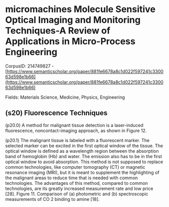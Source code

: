 # micromachines Molecule Sensitive Optical Imaging and Monitoring Techniques-A Review of Applications in Micro-Process Engineering

CorpusID: 214749827 - [https://www.semanticscholar.org/paper/881fe6678a8c1d022f597241c330063d598e1b66](https://www.semanticscholar.org/paper/881fe6678a8c1d022f597241c330063d598e1b66)

Fields: Materials Science, Medicine, Physics, Engineering

## (s20) Fluorescence Techniques
(p20.0) A method for malignant tissue detection is a laser-induced fluorescence, noncontact-imaging approach, as shown in Figure 12.

(p20.1) The malignant tissue is labeled with a fluorescent marker. The selected marker can be excited in the first optical window of the tissue. The optical window is defined as a wavelength region between the absorption band of hemoglobin (Hb) and water. The emission also has to be in the first optical window to avoid absorption. This method is not supposed to replace common technologies, like computer tomography (CT) or magnetic resonance imaging (MRI), but it is meant to supplement the highlighting of the malignant areas to reduce time that is needed with common technologies. The advantages of this method, compared to common technologies, are its greatly increased measurement rate and low price [28]. Figure 11. Comparison of (a) photometric and (b) spectroscopic measurements of CO 2 binding to amine [18].
